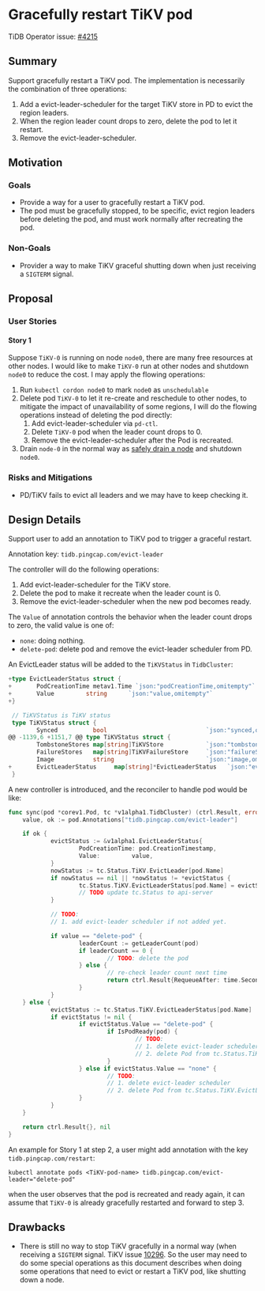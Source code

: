 # Gracefully restart TiKV pod

TiDB Operator issue: [#4215](https://github.com/pingcap/tidb-operator/issues/4215)

## Summary

Support gracefully restart a TiKV pod. The implementation is necessarily the combination of three operations:

1. Add a evict-leader-scheduler for the target TiKV store in PD to evict the region leaders.
2. When the region leader count drops to zero, delete the pod to let it restart.
3. Remove the evict-leader-scheduler.

## Motivation

### Goals

- Provide a way for a user to gracefully restart a TiKV pod.
- The pod must be gracefully stopped, to be specific, evict region leaders before deleting the pod, and must work normally after recreating the pod.

### Non-Goals

- Provider a way to make TiKV graceful shutting down when just receiving a `SIGTERM` signal.

## Proposal

### User Stories

#### Story 1

Suppose `TiKV-0` is running on node `node0`,  there are many free resources at other nodes. I would like to make `TiKV-0` run at other nodes and shutdown `node0` to reduce the cost. I may apply the flowing operations:

1. Run `kubectl cordon node0` to mark `node0` as `unschedulable`
2. Delete pod `TiKV-0` to let it re-create and reschedule to other nodes, to mitigate the impact of unavailability of some regions, I will do the flowing operations instead of deleting the pod directly:
   1. Add evict-leader-scheduler via `pd-ctl`.
   2. Delete `TiKV-0` pod when the leader count drops to 0.
   3. Remove the evict-leader-scheduler after the Pod is recreated.
3. Drain `node-0` in the normal way as [safely drain a node](https://kubernetes.io/docs/tasks/administer-cluster/safely-drain-node/) and shutdown `node0`.

### Risks and Mitigations

- PD/TiKV fails to evict all leaders and we may have to keep checking it.

## Design Details

Support user to add an annotation to TiKV pod to trigger a graceful restart.

Annotation key: `tidb.pingcap.com/evict-leader`

The controller will do the following operations:

1. Add evict-leader-scheduler for the TiKV store.
2. Delete the pod to make it recreate when the leader count is 0.
3. Remove the evict-leader-scheduler when the new pod becomes ready.

The `Value` of annotation controls the behavior when the leader count drops to zero, the valid value is one of:

- `none`: doing nothing.
- `delete-pod`: delete pod and remove the evict-leader scheduler from PD.

An EvictLeader status will be added to the `TiKVStatus` in `TidbCluster`:

```go
+type EvictLeaderStatus struct {
+       PodCreationTime metav1.Time `json:"podCreationTime,omitempty"`
+       Value         string      `json:"value,omitempty"`
+}

 // TiKVStatus is TiKV status
 type TiKVStatus struct {
        Synced          bool                            `json:"synced,omitempty"`
@@ -1139,6 +1151,7 @@ type TiKVStatus struct {
        TombstoneStores map[string]TiKVStore            `json:"tombstoneStores,omitempty"`
        FailureStores   map[string]TiKVFailureStore     `json:"failureStores,omitempty"`
        Image           string                          `json:"image,omitempty"`
+       EvictLeaderStatus     map[string]*EvictLeaderStatus   `json:"evictLeaderStatus,omitempty"`
 }
```

A new controller is introduced, and the reconciler to handle pod would be like:

```go
func sync(pod *corev1.Pod, tc *v1alpha1.TidbCluster) (ctrl.Result, error) {
    value, ok := pod.Annotations["tidb.pingcap.com/evict-leader"]

    if ok {
            evictStatus := &v1alpha1.EvictLeaderStatus{
                    PodCreationTime: pod.CreationTimestamp,
                    Value:         value,
            }
            nowStatus := tc.Status.TiKV.EvictLeader[pod.Name]
            if nowStatus == nil || *nowStatus != *evictStatus {
                    tc.Status.TiKV.EvictLeaderStatus[pod.Name] = evictStatus
                    // TODO update tc.Status to api-server
            }

            // TODO:
            // 1. add evict-leader scheduler if not added yet.

            if value == "delete-pod" {
                    leaderCount := getLeaderCount(pod)
                    if leaderCount == 0 {
                            // TODO: delete the pod
                    } else {
                            // re-check leader count next time
                            return ctrl.Result{RequeueAfter: time.Second * 15}, nil
                    }
            }
    } else {
            evictStatus := tc.Status.TiKV.EvictLeaderStatus[pod.Name]
            if evictStatus != nil {
                    if evictStatus.Value == "delete-pod" {
                            if IsPodReady(pod) {
                                    // TODO:
                                    // 1. delete evict-leader scheduler
                                    // 2. delete Pod from tc.Status.TiKV.EvictLeaderStatus and update it to api-server
                            }
                    } else if evictStatus.Value == "none" {
                            // TODO:
                            // 1. delete evict-leader scheduler
                            // 2. delete Pod from tc.Status.TiKV.EvictLeader and update it to api-server
                    }
            }
    }

    return ctrl.Result{}, nil
}
```

An example for Story 1 at step 2, a user might add annotation with the key `tidb.pingcap.com/restart`:

```
kubectl annotate pods <TiKV-pod-name> tidb.pingcap.com/evict-leader="delete-pod"
```

when the user observes that the pod is recreated and ready again, it can assume that `TiKV-0` is already gracefully restarted and forward to step 3.

## Drawbacks

- There is still no way to stop TiKV gracefully in a normal way (when receiving a `SIGTERM` signal. TiKV issue [10296](https://github.com/TiKV/TiKV/issues/10296). So the user may need to do some special operations as this document describes when doing some operations that need to evict or restart a TiKV pod, like shutting down a node.
